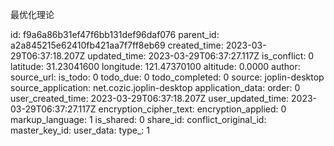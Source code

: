 最优化理论

id: f9a6a86b31ef47f6bb131def96daf076
parent_id: a2a845215e62410fb421aa7f7ff8eb69
created_time: 2023-03-29T06:37:18.207Z
updated_time: 2023-03-29T06:37:27.117Z
is_conflict: 0
latitude: 31.23041600
longitude: 121.47370100
altitude: 0.0000
author: 
source_url: 
is_todo: 0
todo_due: 0
todo_completed: 0
source: joplin-desktop
source_application: net.cozic.joplin-desktop
application_data: 
order: 0
user_created_time: 2023-03-29T06:37:18.207Z
user_updated_time: 2023-03-29T06:37:27.117Z
encryption_cipher_text: 
encryption_applied: 0
markup_language: 1
is_shared: 0
share_id: 
conflict_original_id: 
master_key_id: 
user_data: 
type_: 1